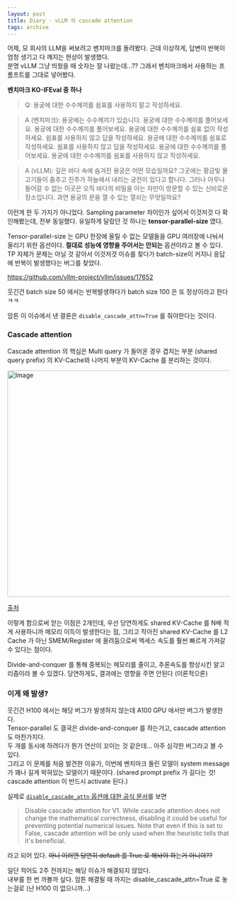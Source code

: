 ```yaml
---
layout: post
title: Diary - vLLM 의 cascade attention
tags: archive
---
```


어제, 모 회사의 LLM을 써보려고 벤치마크를 돌려봤다. 근데 이상하게, 답변이 반복이 엄청 생기고 다 깨지는 현상이 발생했다.  
분명 vLLM 그냥 띄웠을 때 숫자는 잘 나왔는데...?? 그래서 벤치마크에서 사용하는 프롬프트를 그대로 넣어봤다. 

**벤치마크 KO-IFEval 중 하나**
> Q: 용궁에 대한 수수께끼를 쉼표를 사용하지 말고 작성하세요.	

> A (벤치마크): 용궁에는 수수께끼가 있습니다. 용궁에 대한 수수께끼를 풀어보세요. 용궁에 대한 수수께끼를 풀어보세요. 용궁에 대한 수수께끼를 쉼표 없이 작성하세요. 쉼표를 사용하지 않고 답을 작성하세요. 용궁에 대한 수수께끼를 쉼표로 작성하세요. 쉼표를 사용하지 않고 답을 작성하세요. 용궁에 대한 수수께끼를 풀어보세요. 용궁에 대한 수수께끼를 쉼표를 사용하지 않고 작성하세요.

> A (vLLM): 깊은 바다 속에 숨겨진 용궁은 어떤 모습일까요? 그곳에는 황금빛 물고기들이 춤추고 진주가 하늘에서 내리는 궁전이 있다고 합니다. 그러나 아무나 들어갈 수 없는 이곳은 오직 바다의 비밀을 아는 자만이 방문할 수 있는 신비로운 장소입니다. 과연 용궁의 문을 열 수 있는 열쇠는 무엇일까요?

이런게 한 두 가지가 아니었다. Sampling parameter 차이인가 싶어서 이것저것 다 확인해봤는데, 전부 동일했다. 유일하게 달랐던 것 하나는 **tensor-parallel-size** 였다.

Tensor-parallel-size 는 GPU 한장에 올릴 수 없는 모델들을 GPU 여러장에 나눠서 올리기 위한 옵션이다. **절대로 성능에 영향을 주어서는 안되는** 옵션이라고 볼 수 있다. TP 자체가 문제는 아닐 것 같아서 이것저것 이슈를 찾다가 batch-size이 커지니 응답에 반복이 발생했다는 버그를 찾았다.

https://github.com/vllm-project/vllm/issues/17652

웃긴건 batch size 50 에서는 반복발생하다가 batch size 100 은 또 정상이라고 한다 ㅋㅋ

암튼 이 이슈에서 낸 결론은 `disable_cascade_attn=True` 를 줘야한다는 것이다.

### Cascade attention

Cascade attention 의 핵심은 Multi query 가 들어온 경우 겹치는 부분 (shared query prefix) 의 KV-Cache와 나머지 부분의 KV-Cache 를 분리하는 것이다. 

<img width="817" height="510" alt="Image" src="https://github.com/user-attachments/assets/21a8514e-7a22-4795-9829-1bfe1f98fdb6" />

[출처](https://flashinfer.ai/2024/02/02/cascade-inference.html)

이렇게 함으로써 얻는 이점은 2개인데, 우선 당연하게도 shared KV-Cache 를 N배 적게 사용하니까 메모리 이득이 발생한다는 점, 그리고 작아진 shared KV-Cache 를 L2 Cache 가 아닌 SMEM/Register 에 올려둠으로써 엑세스 속도를 훨씬 빠르게 가져갈 수 있다는 점이다. 

Divide-and-conquer 를 통해 중복되는 메모리를 줄이고, 추론속도를 향상시킨 알고리즘이라 볼 수 있겠다. 당연하게도, 결과에는 영향을 주면 안된다 (이론적으론)

### 이게 왜 발생?

웃긴건 H100 에서는 해당 버그가 발생하지 않는데 A100 GPU 에서만 버그가 발생한다.  
Tensor-parallel 도 결국은 divide-and-conquer 를 하는거고, cascade attention 도 마찬가지다.  
두 개를 동시에 하려다가 뭔가 연산이 꼬이는 것 같은데... 아주 심각한 버그라고 볼 수 있다.  
그리고 이 문제를 처음 발견한 이유가, 이번에 벤치마크 돌린 모델이 system message 가 꽤나 길게 박혀있는 모델이기 때문이다. (shared prompt prefix 가 길다는 것! cascade attention 이 반드시 activate 된다.) 

실제로 [`disable_cascade_attn` 옵션에 대한 공식 문서](https://docs.vllm.ai/en/stable/api/vllm/config.html#vllm.config.ModelConfig.disable_cascade_attn)를 보면
> Disable cascade attention for V1. While cascade attention does not change the mathematical correctness, disabling it could be useful for preventing potential numerical issues. Note that even if this is set to False, cascade attention will be only used when the heuristic tells that it's beneficial.

라고 되어 있다. ~~아니 이러면 당연히 default 를 True 로 해놔야 하는거 아니야??~~

일단 적어도 2주 전까지는 해당 이슈가 해결되지 않았다.  
내부를 한 번 까볼까 싶다. 암튼 해결될 때 까지는 disable_cascade_attn=True 로 놓는걸로 (난 H100 이 없으니까...)